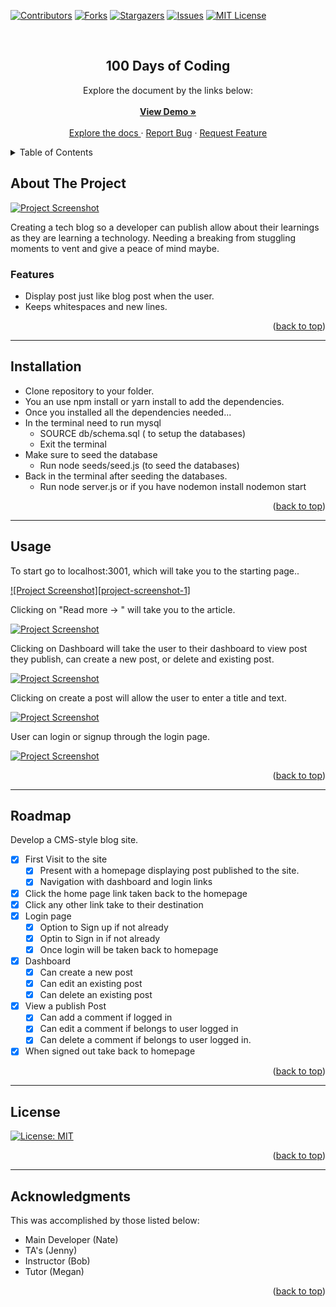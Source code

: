 <a name="readme-top"></a>

[![Contributors][contributors-shield]][contributors-url]
[![Forks][forks-shield]][forks-url]
[![Stargazers][stars-shield]][stars-url]
[![Issues][issues-shield]][issues-url]
[![MIT License][license-shield]][license-url]

<!-- PROJECT LOGO -->
<br />
<div align="center">
  <h2 align="center">100 Days of Coding</h2>

  <p align="center">
    Explore the document by the links below:
    <br />
    <br />
    <a href="https://techblogofnate.herokuapp.com"><strong>View Demo »</strong></a>
    <br />
    <br />
    <a href="https://github.com/natenaranjo/codingblog">Explore the docs </a>
    ·
    <a href="https://github.com/natenaranjo/codingblog/issues">Report Bug</a>
    ·
    <a href="https://github.com/natenaranjo/codingblog/issues">Request Feature</a>
  </p>
</div>



<!-- TABLE OF CONTENTS -->
<details>
  <summary>Table of Contents</summary>
  <ol>
    <li><a href="#about-the-project">About The Project</a></li>
    <li><a href="#installation">Installation</a></li>
    <li><a href="#usage">Usage</a></li>
    <li><a href="#roadmap">Roadmap</a></li>
    <li><a href="#contributing">Contributing</a></li>
    <li><a href="#license">License</a></li>
    <li><a href="#contact">Contact</a></li>
    <li><a href="#acknowledgments">Acknowledgments</a></li>
  </ol>
</details>



<!-- ABOUT THE PROJECT -->
## About The Project

[![Project Screenshot][project-screenshot]](https://github.com/natenaranjo/codingblog)

 Creating a tech blog so a developer can publish allow about their learnings as they are learning a technology. Needing a breaking from stuggling moments to vent and give a peace of mind maybe.

### Features

- Display post just like blog post when the user.
- Keeps whitespaces and new lines.

<p align="right">(<a href="#readme-top">back to top</a>)</p>

---

## Installation

- Clone repository to your folder.
- You an use npm install or yarn install to add the dependencies.
- Once you installed all the dependencies needed... 
- In the terminal need to run mysql
    - SOURCE db/schema.sql ( to setup the databases)
    - Exit the terminal
- Make sure to seed the database
    - Run node seeds/seed.js (to seed the databases)
- Back in the terminal after seeding the databases.
    - Run node server.js or if you have nodemon install nodemon start
 

<p align="right">(<a href="#readme-top">back to top</a>)</p>

---

<!-- USAGE EXAMPLES -->
## Usage

To start go to localhost:3001, which will take you to the starting page..  


[![Project Screenshot][project-screenshot-1]](https://github.com/natenaranjo/codingblog)

Clicking on "Read more -> " will take you to the article.

[![Project Screenshot][project-screenshot-2]](https://github.com/natenaranjo/codingblog)

Clicking on Dashboard will take the user to their dashboard to view post they publish, can create a new post, or delete and existing post.

[![Project Screenshot][project-screenshot-3]](https://github.com/natenaranjo/codingblog)

Clicking on create a post will allow the user to enter a title and text.

[![Project Screenshot][project-screenshot-4]](https://github.com/natenaranjo/codingblog)

User can login or signup through the login page.

[![Project Screenshot][project-screenshot-5]](https://github.com/natenaranjo/codingblog)


<p align="right">(<a href="#readme-top">back to top</a>)</p>

---
<!-- ROADMAP -->
## Roadmap

Develop a CMS-style blog site.

- [x] First Visit to the site
    - [x] Present with a homepage displaying post published to the site.
    - [x] Navigation with dashboard and login links
- [x] Click the home page link taken back to the homepage
- [x] Click any other link take to their destination
- [x] Login page
    - [x] Option to Sign up if not already
    - [x] Optin to Sign in if not already
    - [x] Once login will be taken back to homepage
- [x] Dashboard
    - [x] Can create a new post
    - [x] Can edit an existing post
    - [x] Can delete an existing post
- [x] View a publish Post
    - [x] Can add a comment if logged in
    - [x] Can edit a comment if belongs to user logged in
    - [x] Can delete a comment if belongs to user logged in.
- [x] When signed out take back to homepage

<p align="right">(<a href="#readme-top">back to top</a>)</p>

---

<!-- LICENSE -->
## License

[![License: MIT](https://img.shields.io/badge/License-MIT-yellow.svg)](https://opensource.org/licenses/MIT)

<p align="right">(<a href="#readme-top">back to top</a>)</p>

---


<!-- ACKNOWLEDGMENTS -->
## Acknowledgments

This was accomplished by those listed below:

- Main Developer (Nate)
- TA's (Jenny)
- Instructor (Bob)
- Tutor (Megan)


<p align="right">(<a href="#readme-top">back to top</a>)</p>



<!-- MARKDOWN LINKS & IMAGES -->
<!-- https://www.markdownguide.org/basic-syntax/#reference-style-links -->
[contributors-shield]: https://img.shields.io/github/contributors/natenaranjo/codingblog.svg?style=for-the-badge
[contributors-url]: https://github.com/natenaranjo/codingblog/graphs/contributors
[forks-shield]: https://img.shields.io/github/forks/undefined/codingblog.svg?style=for-the-badge
[forks-url]: https://github.com/natenaranjo/codingblog/network/members
[stars-shield]: https://img.shields.io/github/stars/natenaranjo/codingblog.svg?style=for-the-badge
[stars-url]: https://github.com/natenaranjo/codingblog/stargazers
[issues-shield]: https://img.shields.io/github/issues/natenaranjo/codingblog.svg?style=for-the-badge
[issues-url]: https://github.com/natenaranjo/codingblog/issues
[license-shield]: https://img.shields.io/github/license/natenaranjo/codingblog.svg?style=for-the-badge
[license-url]: https://github.com/natenaranjo/codingblog/blob/master/LICENSE.txt
[project-screenshot]: ./public/img/screenshot.png
[project-screenshot-2]: ./public/img/screenshot-2.png
[project-screenshot-3]: ./public/img/screenshot-3.png
[project-screenshot-4]: ./public/img/screenshot-4.png
[project-screenshot-5]: ./public/img/screenshot-5.png
